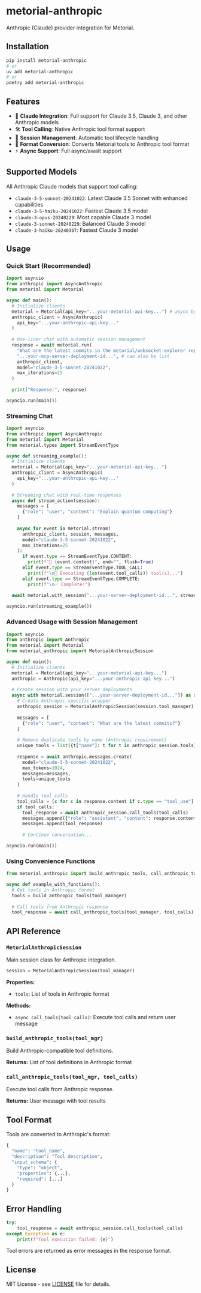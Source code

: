 # metorial-anthropic

Anthropic (Claude) provider integration for Metorial.

## Installation

```bash
pip install metorial-anthropic
# or
uv add metorial-anthropic
# or
poetry add metorial-anthropic
```

## Features

- 🤖 **Claude Integration**: Full support for Claude 3.5, Claude 3, and other Anthropic models
- 🛠️ **Tool Calling**: Native Anthropic tool format support
- 📡 **Session Management**: Automatic tool lifecycle handling
- 🔄 **Format Conversion**: Converts Metorial tools to Anthropic tool format
- ⚡ **Async Support**: Full async/await support

## Supported Models

All Anthropic Claude models that support tool calling:

- `claude-3-5-sonnet-20241022`: Latest Claude 3.5 Sonnet with enhanced capabilities
- `claude-3-5-haiku-20241022`: Fastest Claude 3.5 model
- `claude-3-opus-20240229`: Most capable Claude 3 model
- `claude-3-sonnet-20240229`: Balanced Claude 3 model
- `claude-3-haiku-20240307`: Fastest Claude 3 model

## Usage

### Quick Start (Recommended)

```python
import asyncio
from anthropic import AsyncAnthropic
from metorial import Metorial

async def main():
  # Initialize clients
  metorial = Metorial(api_key="...your-metorial-api-key...") # async by default
  anthropic_client = AsyncAnthropic(
    api_key="...your-anthropic-api-key..."
  )
  
  # One-liner chat with automatic session management
  response = await metorial.run(
    "What are the latest commits in the metorial/websocket-explorer repository?",
    "...your-mcp-server-deployment-id...", # can also be list
    anthropic_client,
    model="claude-3-5-sonnet-20241022",
    max_iterations=25
  )
  
  print("Response:", response)

asyncio.run(main())
```

### Streaming Chat

```python
import asyncio
from anthropic import AsyncAnthropic
from metorial import Metorial
from metorial.types import StreamEventType

async def streaming_example():
  # Initialize clients
  metorial = Metorial(api_key="...your-metorial-api-key...")
  anthropic_client = AsyncAnthropic(
    api_key="...your-anthropic-api-key..."
  )
  
  # Streaming chat with real-time responses
  async def stream_action(session):
    messages = [
      {"role": "user", "content": "Explain quantum computing"}
    ]
    
    async for event in metorial.stream(
      anthropic_client, session, messages, 
      model="claude-3-5-sonnet-20241022",
      max_iterations=25
    ):
      if event.type == StreamEventType.CONTENT:
        print(f"🤖 {event.content}", end="", flush=True)
      elif event.type == StreamEventType.TOOL_CALL:
        print(f"\n🔧 Executing {len(event.tool_calls)} tool(s)...")
      elif event.type == StreamEventType.COMPLETE:
        print(f"\n✅ Complete!")
  
  await metorial.with_session("...your-server-deployment-id...", stream_action)

asyncio.run(streaming_example())
```

### Advanced Usage with Session Management

```python
import asyncio
from anthropic import Anthropic
from metorial import Metorial
from metorial_anthropic import MetorialAnthropicSession

async def main():
  # Initialize clients
  metorial = Metorial(api_key="...your-metorial-api-key...")
  anthropic = Anthropic(api_key="...your-anthropic-api-key...")
  
  # Create session with your server deployments
  async with metorial.session(["...your-server-deployment-id..."]) as session:
    # Create Anthropic-specific wrapper
    anthropic_session = MetorialAnthropicSession(session.tool_manager)
    
    messages = [
      {"role": "user", "content": "What are the latest commits?"}
    ]
    
    # Remove duplicate tools by name (Anthropic requirement)
    unique_tools = list({t["name"]: t for t in anthropic_session.tools}.values())
    
    response = await anthropic.messages.create(
      model="claude-3-5-sonnet-20241022",
      max_tokens=1024,
      messages=messages,
      tools=unique_tools
    )
    
    # Handle tool calls
    tool_calls = [c for c in response.content if c.type == "tool_use"]
    if tool_calls:
      tool_response = await anthropic_session.call_tools(tool_calls)
      messages.append({"role": "assistant", "content": response.content})
      messages.append(tool_response)
      
      # Continue conversation...

asyncio.run(main())
```

### Using Convenience Functions

```python
from metorial_anthropic import build_anthropic_tools, call_anthropic_tools

async def example_with_functions():
  # Get tools in Anthropic format
  tools = build_anthropic_tools(tool_manager)
  
  # Call tools from Anthropic response
  tool_response = await call_anthropic_tools(tool_manager, tool_calls)
```

## API Reference

### `MetorialAnthropicSession`

Main session class for Anthropic integration.

```python
session = MetorialAnthropicSession(tool_manager)
```

**Properties:**
- `tools`: List of tools in Anthropic format

**Methods:**
- `async call_tools(tool_calls)`: Execute tool calls and return user message

### `build_anthropic_tools(tool_mgr)`

Build Anthropic-compatible tool definitions.

**Returns:** List of tool definitions in Anthropic format

### `call_anthropic_tools(tool_mgr, tool_calls)`

Execute tool calls from Anthropic response.

**Returns:** User message with tool results

## Tool Format

Tools are converted to Anthropic's format:

```python
{
  "name": "tool_name",
  "description": "Tool description",
  "input_schema": {
    "type": "object",
    "properties": {...},
    "required": [...]
  }
}
```

## Error Handling

```python
try:
    tool_response = await anthropic_session.call_tools(tool_calls)
except Exception as e:
    print(f"Tool execution failed: {e}")
```

Tool errors are returned as error messages in the response format.

## License

MIT License - see [LICENSE](../../LICENSE) file for details.
